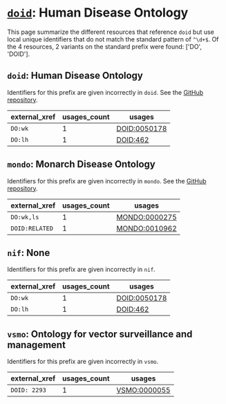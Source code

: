 # [`doid`](https://bioregistry.io/doid): Human Disease Ontology

This page summarize the different resources that reference `doid`
but use local unique identifiers that do not match the standard pattern of
`^\d+$`. Of the 4 resources,
2 variants on the standard prefix were found: ['DO', 'DOID'].

## `doid`: Human Disease Ontology

Identifiers for this prefix are given incorrectly in `doid`. See the [GitHub repository](https://github.com/DiseaseOntology/HumanDiseaseOntology).

| external_xref   |   usages_count | usages                                                      |
|-----------------|----------------|-------------------------------------------------------------|
| `DO:wk`         |              1 | [DOID:0050178](http://purl.obolibrary.org/obo/DOID_0050178) |
| `DO:lh`         |              1 | [DOID:462](http://purl.obolibrary.org/obo/DOID_462)         |

## `mondo`: Monarch Disease Ontology

Identifiers for this prefix are given incorrectly in `mondo`. See the [GitHub repository](https://github.com/monarch-initiative/mondo).

| external_xref   |   usages_count | usages                                                        |
|-----------------|----------------|---------------------------------------------------------------|
| `DO:wk,ls`      |              1 | [MONDO:0000275](http://purl.obolibrary.org/obo/MONDO_0000275) |
| `DOID:RELATED`  |              1 | [MONDO:0010962](http://purl.obolibrary.org/obo/MONDO_0010962) |

## `nif`: None

Identifiers for this prefix are given incorrectly in `nif`.

| external_xref   |   usages_count | usages                                                      |
|-----------------|----------------|-------------------------------------------------------------|
| `DO:wk`         |              1 | [DOID:0050178](http://purl.obolibrary.org/obo/DOID_0050178) |
| `DO:lh`         |              1 | [DOID:462](http://purl.obolibrary.org/obo/DOID_462)         |

## `vsmo`: Ontology for vector surveillance and management

Identifiers for this prefix are given incorrectly in `vsmo`.

| external_xref   |   usages_count | usages                                                      |
|-----------------|----------------|-------------------------------------------------------------|
| `DOID: 2293`    |              1 | [VSMO:0000055](http://purl.obolibrary.org/obo/VSMO_0000055) |


